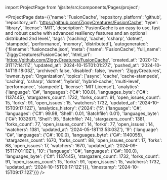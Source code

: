 
import ProjectPage from '@site/src/components/Pages/project';

<ProjectPage
    data={{'name': 'FusionCache', 'repository_platform': 'github', 'repository_url': 'https://github.com/ZiggyCreatures/FusionCache', 'type': 'library', 'license': 'MIT', 'description': 'FusionCache is an easy to use, fast and robust cache with advanced resiliency features and an optional distributed 2nd level.', 'tags': ['caching', 'cache', 'csharp', 'dotnet', 'stampede', 'performance', 'memory', 'distributed'], 'autogenerated': {'filename': 'fusioncache.json', 'meta': {'name': 'FusionCache', 'full_name': 'ZiggyCreatures/FusionCache', 'html_url': 'https://github.com/ZiggyCreatures/FusionCache', 'created_at': '2020-12-31T17:14:11Z', 'updated_at': '2024-10-15T01:01:27Z', 'pushed_at': '2024-10-14T19:18:03Z', 'archived': false, 'disabled': false, 'owner': 'ZiggyCreatures', 'owner_type': 'Organization', 'topics': ['async', 'cache', 'cache-stampede', 'caching', 'csharp', 'dotnet', 'hybrid', 'hybrid-cache', 'multi-level', 'performance', 'stampede'], 'license': 'MIT License'}, 'analytics': {'language': 'C#', 'languages': {'C#': 100.0}, 'languages_byte': {'C#': 1137445}, 'stargazers_count': 1732, 'forks_count': 91, 'open_issues_count': 15, 'forks': 91, 'open_issues': 15, 'watchers': 1732, 'updated_at': '2024-10-15T09:17:12Z'}, 'analytics_history': {'2024': {'5': {'language': 'C#', 'languages': {'C#': 99.98, 'Shell': 0.01, 'Batchfile': 0.01}, 'languages_byte': {'C#': 1032671, 'Shell': 95, 'Batchfile': 74}, 'stargazers_count': 1381, 'forks_count': 77, 'open_issues_count': 14, 'forks': 77, 'open_issues': 14, 'watchers': 1381, 'updated_at': '2024-05-18T13:53:03Z'}, '9': {'language': 'C#', 'languages': {'C#': 100.0}, 'languages_byte': {'C#': 1140055}, 'stargazers_count': 1670, 'forks_count': 88, 'open_issues_count': 17, 'forks': 88, 'open_issues': 17, 'watchers': 1670, 'updated_at': '2024-09-15T17:01:10Z'}, '10': {'language': 'C#', 'languages': {'C#': 100.0}, 'languages_byte': {'C#': 1137445}, 'stargazers_count': 1732, 'forks_count': 91, 'open_issues_count': 15, 'forks': 91, 'open_issues': 15, 'watchers': 1732, 'updated_at': '2024-10-15T09:17:12Z'}}}, 'timestamp': '2024-10-15T09:17:12Z'}}}
/>
